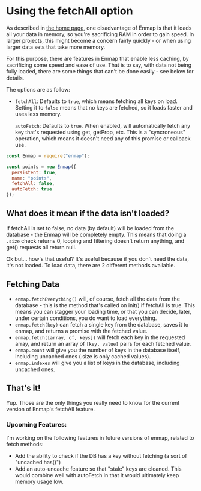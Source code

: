 # Using the fetchAll option

As described in [the home page](../#advantage-disadvantage), one disadvantage of Enmap is that it loads all your data in memory, so you're sacrificing RAM in order to gain speed. In larger projects, this might become a concern fairly quickly - or when using larger data sets that take more memory.

For this purpose, there are features in Enmap that enable less caching, by sacrificing some speed and ease of use. That is to say, with data not being fully loaded, there are some things that can't be done easily - see below for details.

The options are as follow: 

* `fetchAll`: Defaults to `true`, which means fetching all keys on load. Setting it to `false` means that no keys are fetched, so it loads faster and uses less memory.

  `autoFetch`: Defaults to `true`. When enabled, will automatically fetch any key that's requested using get, getProp, etc. This is a "syncroneous" operation, which means it doesn't need any of this promise or callback use.

```javascript
const Enmap = require("enmap");

const points = new Enmap({
  persistent: true,
  name: "points",
  fetchAll: false,
  autoFetch: true
});
```

## What does it mean if the data isn't loaded? 

If fetchAll is set to false, no data \(by default\) will be loaded from the database - the Enmap will be completely empty. This means that doing a `.size` check returns 0, looping and filtering doesn't return anything, and get\(\) requests all return null. 

Ok but... how's that useful? It's useful because if you don't need the data, it's not loaded. To load data, there are 2 different methods available. 

## Fetching Data

* `enmap.fetchEverything()` will, of course, fetch all the data from the database - this is the method that's called on init\(\) if fetchAll is true. This means you can stagger your loading time, or that you can decide, later, under certain conditions, you do want to load everything.
* `enmap.fetch(key)` can fetch a single key from the database, saves it to enmap, and returns a promise with the fetched value. 
* `enmap.fetch([array, of, keys])` will fetch each key in the requested array, and return an array of `[key, value]` pairs for each fetched value. 
* `enmap.count` will give you the number of keys in the database itself, including uncached ones \(.size is only cached values\).
* `enmap.indexes` will give you a list of keys in the database, including uncached ones.

## That's it!

Yup. Those are the only things you really need to know for the current version of Enmap's fetchAll feature.

### Upcoming Features: 

I'm working on the following features in future versions of enmap, related to fetch methods: 

* Add the ability to check if the DB has a key without fetching \(a sort of "uncached has\(\)"\)
* Add an auto-uncache feature so that "stale" keys are cleaned. This would combine well with autoFetch in that it would ultimately keep memory usage low.



